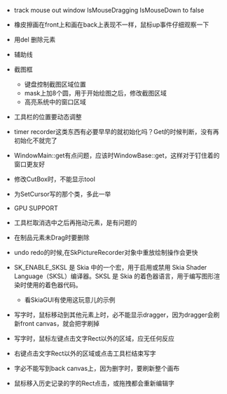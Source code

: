  - track mouse out window IsMouseDragging IsMouseDown to false
 - 橡皮擦画在front上和画在back上表现不一样，鼠标up事件仔细观察一下
 - 用del 删除元素
 - 辅助线
 - 截图框
   - 键盘控制截图区域位置
   - mask上加8个圆，用于开始绘图之后，修改截图区域
   - 高亮系统中的窗口区域
 - 工具栏的位置要动态调整
 - timer recorder这类东西有必要早早的就初始化吗？Get的时候判断，没有再初始化不就完了
 - WindowMain::get有点问题，应该时WindowBase::get，这样对于钉住着的窗口更友好
 - 修改CutBox时，不能显示tool
 - 为SetCursor写的那个类，多此一举
- GPU SUPPORT
- 工具栏取消选中之后再拖动元素，是有问题的
- 在制品元素未Drag时要删除


- undo redo的时候,在SkPictureRecorder对象中重放绘制操作会更快
- SK_ENABLE_SKSL 是 Skia 中的一个宏，用于启用或禁用 Skia Shader Language（SKSL）编译器。SKSL 是 Skia 的着色器语言，用于编写图形渲染时使用的着色器代码。
  - 看SkiaGUI有使用这玩意儿的示例



- 写字时，鼠标移动到其他元素上时，必不能显示dragger，因为dragger会刷新front canvas，就会把字刷掉
- 写字时，鼠标左键点击文字Rect以外的区域，应无任何反应
- 右键点击文字Rect以外的区域或点击工具栏结束写字
- 字必不能写到back canvas上，因为删字时，要刷新整个画布
- 鼠标移入历史记录的字的Rect点击，或拖拽都会重新编辑字